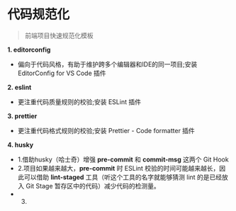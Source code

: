 # 代码规范化
> 前端项目快速规范化模板

**1. editorconfig**
  - 偏向于代码风格，有助于维护跨多个编辑器和IDE的同一项目;安装 EditorConfig for VS Code 插件

**2. eslint**
  - 更注重代码质量规则的校验;安装 ESLint 插件

**3. prettier**
  - 更注重代码格式规则的校验;安装 Prettier - Code formatter 插件

**4. husky**
  - 1.借助husky（哈士奇）增强 **pre-commit** 和 **commit-msg** 这两个 Git Hook
  - 2.项目如果越来越大，**pre-commit** 时 ESLint 校验的时间可能越来越长，因此可以借助 **lint-staged** 工具（听这个工具的名字就能够猜测 lint 的是已经放入 Git Stage 暂存区中的代码）减少代码的检测量。
  - 3.